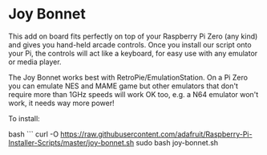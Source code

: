 <!--
---
name: Joy Bonnet
class: board
type: io
formfactor: phat
manufacturer: Adafruit
description: Handheld Arcade Controller for Raspberry Pi
url: https://learn.adafruit.com/adafruit-joy-bonnet-for-raspberry-pi
github: https://github.com/adafruit/adafruit-retrogame
buy: https://www.adafruit.com/product/3464
image: 'joybonnet.png'
pincount: 40
eeprom: no
power:
  '1':
  '2':
  '4':
  '17':
ground:
  '6':
  '9':
  '14':
  '20':
  '25':
  '30':
  '34':
  '39':
pin:
  '3'
    mode: i2c    
  '5': 
    mode:i2c   
  '38': 
    name: Select 
  '37': 
    name: Start 
  '15':
    name: Player1
  '16':   
    name: Player2 
  '32':  
    name: A
  '33':
    name: Y
  '36':
    name: X
  '31':
    name: B 
  
    
i2c:
  
  '0x48':
    name: ADC
    device: ADS1015
-->
# Joy Bonnet


This add on board fits perfectly on top of your Raspberry Pi Zero (any kind) and gives you hand-held arcade controls. 
Once you install our script onto your Pi, the controls will act like a keyboard, for easy use with any emulator or media player.


The Joy Bonnet works best with RetroPie/EmulationStation. On a Pi Zero you can emulate NES and MAME game but other emulators that 
don't require more than 1GHz speeds will work OK too, e.g. a N64 emulator won't work, it needs way more power!


To install:

bash ```
curl -O https://raw.githubusercontent.com/adafruit/Raspberry-Pi-Installer-Scripts/master/joy-bonnet.sh
sudo bash joy-bonnet.sh
```

